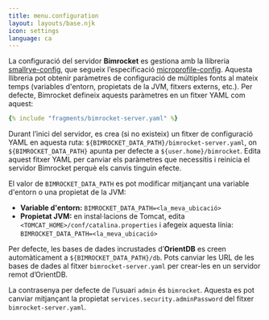 ```yaml
---
title: menu.configuration
layout: layouts/base.njk
icon: settings
language: ca
---
```


La configuració del servidor **Bimrocket** es gestiona amb la llibreria [smallrye-config](https://smallrye.io/smallrye-config), que segueix l’especificació [microprofile-config](https://microprofile.io/specifications/microprofile-config-2/). Aquesta llibreria pot obtenir paràmetres de configuració de múltiples fonts al mateix temps (variables d'entorn, propietats de la JVM, fitxers externs, etc.).
Per defecte, Bimrocket defineix aquests paràmetres en un fitxer YAML com aquest:

```yaml
{% include "fragments/bimrocket-server.yaml" %}
```

Durant l’inici del servidor, es crea (si no existeix) un fitxer de configuració YAML en aquesta ruta: `${BIMROCKET_DATA_PATH}/bimrocket-server.yaml`, on `${BIMROCKET_DATA_PATH}` apunta per defecte a `${user.home}/bimrocket`.
Edita aquest fitxer YAML per canviar els paràmetres que necessitis i reinicia el servidor Bimrocket perquè els canvis tinguin efecte.

El valor de `BIMROCKET_DATA_PATH` es pot modificar mitjançant una variable d'entorn o una propietat de la JVM:
- **Variable d'entorn:** `BIMROCKET_DATA_PATH=<la_meva_ubicació>`
- **Propietat JVM:** en instal·lacions de Tomcat, edita `<TOMCAT_HOME>/conf/catalina.properties` i afegeix aquesta línia: `BIMROCKET_DATA_PATH=<la_meva_ubicació>`

Per defecte, les bases de dades incrustades d’**OrientDB** es creen automàticament a `${BIMROCKET_DATA_PATH}/db`.
Pots canviar les URL de les bases de dades al fitxer `bimrocket-server.yaml` per crear-les en un servidor remot d’OrientDB.

La contrasenya per defecte de l’usuari `admin` és `bimrocket`.
Aquesta es pot canviar mitjançant la propietat `services.security.adminPassword` del fitxer `bimrocket-server.yaml`.

